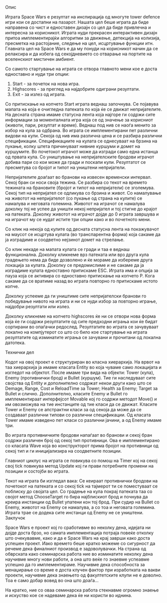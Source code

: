 Опис

Играта Space Wars е резултат на инспирација од многуте tower defence игри кои се достапни на пазарот. Нашата цел беше играта да биде направена со чист и едноставен дизајн со цел да биде привлечна и интересна за корисникот. Играта нуди прекрасен интерактивен дизајн притоа имплементирајќи алгоритми за движење, детекција на колизија, пресметка на растојание, следење на цел, исцртување функции итн. Главната цел на Space Wars е да му понуди на корисникот начин да се релаксира и да избега од секојдневието со отварање на портите на вселенскиот мистичен амбиент. 
 

Со самото стартување на играта се отвора главното мени кое е доста едноставно и нуди три опции: 
1) Start - за почеток на нова игра.
2) Highscores - за преглед на најдобрите одиграни резултати.
3) Exit - за излез од играта.

 
Со притискање на копчето Start играта веднаш започнува. Се појавува мапата на која е очигледна патеката по која ќе се движат непријателите. На десната страна имаме статусна лента која најгоре ги содржи сите информации за моменталната игра која се од значење за корисниот (животи, пари, резултат и време). 
Веднаш под нив се наоѓа менито за избор на кула за одбрана. Во играта се имплементирани пет различни видови на кули. Секоја од нив има различна цена и се разбира различни спецификации. Спецификациите на кулата се однесуваат на брзина на пукање, колку штета причинуваат нивние куршуми и домет на куршумите.
Во почетокот играчот може да изгради само една истанца од првата кула. Со уништување на непријателските бродови играчот добива пари со кои може да гради и поскапи кули. Резултатот се пресметува со бројот и типот на уништени непријатели.

 
Непријателите доаѓаат во бранови на извесен временски интервал. Секој бран си носи своја тежина. Се разбира со текот на времето тежината на брановите (бројот и типот на непријатели) се зголемува. Секој тип на непријател се одликува со брзина и живот. Со намалување на животот на непријателот (со пукање од страна на кулите) се намалува и неговата големина.
Животот на играчот се намалува доколку тој не успее да уништи некој непријател и тој стигне до крајот на патеката. Доколку животот на играчот дојде до 0 играта завршува и на играчот му се нудат истите три опции како и во почетното мени.
 

Со клик на некоја од кулите од десната статусна лента на покажувачот на маусот се исцртува кулата (во транспарентна форма) која сакаме да ја изградиме и соодветно нејзинот домет на стрелање.
 
Со клик некаде на мапата кулата се гради и таа е веднаш функционална. Доколку кликнеме врз патеката или врз друга кула градењето нема да биде дозволено и ќе мораме да избереме друга локација за кулата. Доколку се предомислиме и не сакаме да ја изградиме кулата едноставно притискаме ESC.
Играта има и опција за пауза која се активира со едноставно притискање на копчето P. Кога сакаме да се вратиме назад во играта повторно го притискаме истото копче.
 
Доколку успееме да ги уништиме сите непријателски бранови го победување нивото на играта и ни се нуди избор за повторно играње, најдобри резултати или излез.
 
Доколку кликнеме на копчето highscores ќе ни се отвори нова форма која ќе ги содржи резултатите од сите предходни играња кои ќе бидат сортирани во опаѓачки редослед. 
Резултатите во играта се зачувуваат локално на компјутерот со што со било кое стартување на играта резултатите од изминатите играња се зачувани и прочитани од локална датотека.
 
Технички дел 

Кодот на овој проект е структуриран во класна хиерархија. На врвот на таа хиерархија ја имаме класата Entity во која чуваме само локацијата и изгледот на објектот. После имаме три вида на објекти: Tower (кула), Enemy (противнички брод) и Bullet (куршум). Тие ги наследуваат сите својства од Entity и дополнително содржат некои други како што се Demage, Range, Cost и ReloadTime за Tower; Health за Enemy; Target за Bullet и слично. Дополнително, класите Enemy и Bullet го имплементираат интерфејсот Movable кој го содржи методот Move() и им овозможува на тие инстанците од тие класи да се движат. Класите Tower и Enemy се апстрактни класи за од секоја да може да се создаваат различни типови со различни спецификации. Од класата Tower имаме изведено пет класи со различни јачини, а од Enemy имаме три. 

Во играта противничките бродови напаѓаат во бранови и секој бран содржи различен број од секој тип противници. Ова е имплементирано со класата Wave која во конструкторот прима бројот на противници од секој тип и ги иницијализира на соодветните позиции.

Главниот циклус на играта се повикува со помош на Timer кој на секој свој tick повикува метод Update кој ги прави потребните промени на позиции и состојби во играта. 
	
Текот на играта би изгледал вака: 
Се кеираат противнички бродови на почетокот на патеката и со секој tick на тајмерот ти се поместуваат се поблиску до својата цел. Со градење на кула покрај патеката таа со својот метод ChooseTarget го бира најблискиот брод и почнува да креира инстанции од Bullet упатени кон тој брод. При судир на Bullet со Enemy, животот на Enemy се намалува, а со тоа и неговата големина. Играта трае се додека сите инстанци од Enemy не се уништени.
Заклучок

Space Wars е проект кој го сработивме во неколку дена, идејата ни дојде доста брзо, но самата имплементација потраја повеќе отколку што очекувавме, како и да е Space Wars на крај заврши како доста успешен проект. Иако времето беше кратко можеме со сигурност да речеме дека финалниот производ е задоволувачки. 
На страна од обврската како семинарска работа ние во изминатите неколку дена научивме многу нови работи, а она што веќе го знаевме успеавме успешно да го имплементираме. Научивме дека способноста за менаџирање со време е доста клучен фактор при изработката на вакви проекти, научивме дека знаењето од факултетските клупи не е доволно. Тоа е само добар вовед во она што доаѓа...

На кратко, ние со оваа семинарска работа стекнавме огромно знаење и искуство кое се надеваме дека ќе ни користи во иднина.
